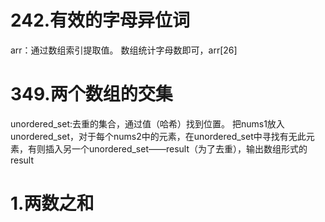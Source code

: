 # 242.有效的字母异位词
arr：通过数组索引提取值。
数组统计字母数即可，arr[26]
# 349.两个数组的交集
unordered_set:去重的集合，通过值（哈希）找到位置。
把nums1放入unordered_set，对于每个nums2中的元素，在unordered_set中寻找有无此元素，有则插入另一个unordered_set——result（为了去重），输出数组形式的result
# 1.两数之和

